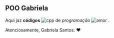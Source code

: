 ## POO Gabriela

Aqui jaz **códigos** ![cpp](https://img.shields.io/badge/C%2B%2B-00599C?style=for-the-badge&logo=c%2B%2B&logoColor=white)	 de *programação* ![amor](http://ForTheBadge.com/images/badges/built-with-love.svg) . 

Atenciosamente,
Gabriela Santos. ❤️
